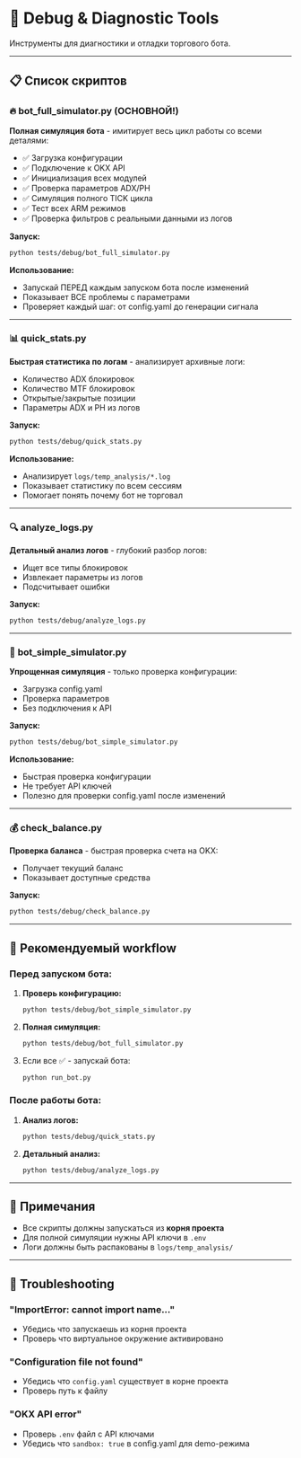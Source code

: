 # 🔬 Debug & Diagnostic Tools

Инструменты для диагностики и отладки торгового бота.

---

## 📋 Список скриптов

### 🔥 **bot_full_simulator.py** (ОСНОВНОЙ!)
**Полная симуляция бота** - имитирует весь цикл работы со всеми деталями:
- ✅ Загрузка конфигурации
- ✅ Подключение к OKX API
- ✅ Инициализация всех модулей
- ✅ Проверка параметров ADX/PH
- ✅ Симуляция полного TICK цикла
- ✅ Тест всех ARM режимов
- ✅ Проверка фильтров с реальными данными из логов

**Запуск:**
```bash
python tests/debug/bot_full_simulator.py
```

**Использование:**
- Запускай ПЕРЕД каждым запуском бота после изменений
- Показывает ВСЕ проблемы с параметрами
- Проверяет каждый шаг: от config.yaml до генерации сигнала

---

### 📊 **quick_stats.py**
**Быстрая статистика по логам** - анализирует архивные логи:
- Количество ADX блокировок
- Количество MTF блокировок
- Открытые/закрытые позиции
- Параметры ADX и PH из логов

**Запуск:**
```bash
python tests/debug/quick_stats.py
```

**Использование:**
- Анализирует `logs/temp_analysis/*.log`
- Показывает статистику по всем сессиям
- Помогает понять почему бот не торговал

---

### 🔍 **analyze_logs.py**
**Детальный анализ логов** - глубокий разбор логов:
- Ищет все типы блокировок
- Извлекает параметры из логов
- Подсчитывает ошибки

**Запуск:**
```bash
python tests/debug/analyze_logs.py
```

---

### 🎯 **bot_simple_simulator.py**
**Упрощенная симуляция** - только проверка конфигурации:
- Загрузка config.yaml
- Проверка параметров
- Без подключения к API

**Запуск:**
```bash
python tests/debug/bot_simple_simulator.py
```

**Использование:**
- Быстрая проверка конфигурации
- Не требует API ключей
- Полезно для проверки config.yaml после изменений

---

### 💰 **check_balance.py**
**Проверка баланса** - быстрая проверка счета на OKX:
- Получает текущий баланс
- Показывает доступные средства

**Запуск:**
```bash
python tests/debug/check_balance.py
```

---

## 🚀 Рекомендуемый workflow

### Перед запуском бота:
1. **Проверь конфигурацию:**
   ```bash
   python tests/debug/bot_simple_simulator.py
   ```

2. **Полная симуляция:**
   ```bash
   python tests/debug/bot_full_simulator.py
   ```

3. Если все ✅ - запускай бота:
   ```bash
   python run_bot.py
   ```

### После работы бота:
1. **Анализ логов:**
   ```bash
   python tests/debug/quick_stats.py
   ```

2. **Детальный анализ:**
   ```bash
   python tests/debug/analyze_logs.py
   ```

---

## 📝 Примечания

- Все скрипты должны запускаться из **корня проекта**
- Для полной симуляции нужны API ключи в `.env`
- Логи должны быть распакованы в `logs/temp_analysis/`

---

## 🐛 Troubleshooting

### "ImportError: cannot import name..."
- Убедись что запускаешь из корня проекта
- Проверь что виртуальное окружение активировано

### "Configuration file not found"
- Убедись что `config.yaml` существует в корне проекта
- Проверь путь к файлу

### "OKX API error"
- Проверь `.env` файл с API ключами
- Убедись что `sandbox: true` в config.yaml для demo-режима

